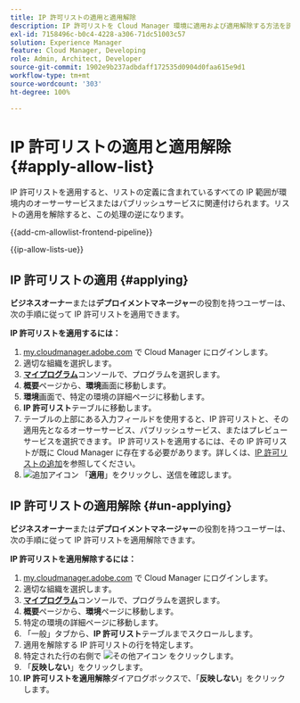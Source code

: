 ```yaml
---
title: IP 許可リストの適用と適用解除
description: IP 許可リストを Cloud Manager 環境に適用および適用解除する方法を説明します。
exl-id: 7158496c-b0c4-4228-a306-71dc51003c57
solution: Experience Manager
feature: Cloud Manager, Developing
role: Admin, Architect, Developer
source-git-commit: 1902e9b237adbdaff172535d0904d0faa615e9d1
workflow-type: tm+mt
source-wordcount: '303'
ht-degree: 100%

---
```



# IP 許可リストの適用と適用解除 {#apply-allow-list}

IP 許可リストを適用すると、リストの定義に含まれているすべての IP 範囲が環境内のオーサーサービスまたはパブリッシュサービスに関連付けられます。リストの適用を解除すると、この処理の逆になります。

{{add-cm-allowlist-frontend-pipeline}}

{{ip-allow-lists-ue}}

## IP 許可リストの適用 {#applying}

**ビジネスオーナー**&#x200B;または&#x200B;**デプロイメントマネージャー**&#x200B;の役割を持つユーザーは、次の手順に従って IP 許可リストを適用できます。

**IP 許可リストを適用するには：**

1. [my.cloudmanager.adobe.com](https://my.cloudmanager.adobe.com/) で Cloud Manager にログインします。
1. 適切な組織を選択します。
1. **[マイプログラム](/help/implementing/cloud-manager/navigation.md#my-programs)**&#x200B;コンソールで、プログラムを選択します。
1. **概要**&#x200B;ページから、**環境**&#x200B;画面に移動します。
1. **環境**&#x200B;画面で、特定の環境の詳細ページに移動します。
1. **IP 許可リスト**&#x200B;テーブルに移動します。
1. テーブルの上部にある入力フィールドを使用すると、IP 許可リストと、その適用先となるオーサーサービス、パブリッシュサービス、またはプレビューサービスを選択できます。
IP 許可リストを適用するには、その IP 許可リストが既に Cloud Manager に存在する必要があります。詳しくは、[IP 許可リストの追加](/help/implementing/cloud-manager/ip-allow-lists/add-ip-allow-lists.md)を参照してください。
1. ![追加アイコン](https://spectrum.adobe.com/static/icons/workflow_18/Smock_Add_18_N.svg) 「**適用**」をクリックし、送信を確認します。

## IP 許可リストの適用解除 {#un-applying}

**ビジネスオーナー**&#x200B;または&#x200B;**デプロイメントマネージャー**&#x200B;の役割を持つユーザーは、次の手順に従って IP 許可リストを適用解除できます。

**IP 許可リストを適用解除するには：**

1. [my.cloudmanager.adobe.com](https://my.cloudmanager.adobe.com/) で Cloud Manager にログインします。
1. 適切な組織を選択します。
1. **[マイプログラム](/help/implementing/cloud-manager/navigation.md#my-programs)**&#x200B;コンソールで、プログラムを選択します。
1. **概要**&#x200B;ページから、**環境**&#x200B;ページに移動します。
1. 特定の環境の詳細ページに移動します。
1. 「一般」タブから、**IP 許可リスト**&#x200B;テーブルまでスクロールします。
1. 適用を解除する IP 許可リストの行を特定します。
1. 特定された行の右側で ![その他アイコン](https://spectrum.adobe.com/static/icons/workflow_18/Smock_More_18_N.svg) をクリックします。
1. 「**反映しない**」をクリックします。
1. **IP 許可リストを適用解除**&#x200B;ダイアログボックスで、「**反映しない**」をクリックします。
